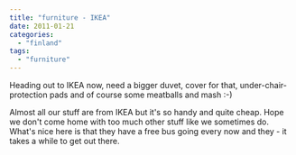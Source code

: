 ```yaml
---
title: "furniture - IKEA"
date: 2011-01-21
categories: 
  - "finland"
tags: 
  - "furniture"
---
```


Heading out to IKEA now, need a bigger duvet, cover for that, under-chair-protection pads and of course some meatballs and mash :-)

Almost all our stuff are from IKEA but it's so handy and quite cheap. Hope we don't come home with too much other stuff like we sometimes do. What's nice here is that they have a free bus going every now and they - it takes a while to get out there.
